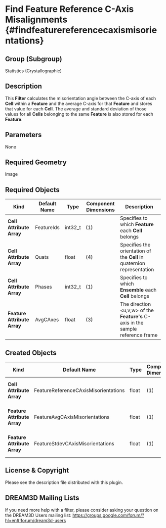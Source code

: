 Find Feature Reference C-Axis Misalignments {#findfeaturereferencecaxismisorientations}
======

## Group (Subgroup) ##
Statistics (Crystallographic)

## Description ##
This **Filter** calculates the misorientation angle between the C-axis of each **Cell** within a **Feature** and the average C-axis for that **Feature** and stores that value for each **Cell**.  The average and standard deviation of those values for all **Cells** belonging to the same **Feature** is also stored for each **Feature**.

## Parameters ##
None

## Required Geometry ##
Image

## Required Objects ##
| Kind | Default Name | Type | Component Dimensions | Description |
|------|--------------|-------------|---------|-----|
| **Cell Attribute Array** | FeatureIds | int32_t | (1) | Specifies to which **Feature** each **Cell** belongs |
| **Cell Attribute Array** | Quats | float | (4) | Specifies the orientation of the **Cell** in quaternion representation |
| **Cell Attribute Array**     | Phases            | int32_t | (1) | Specifies to which **Ensemble** each **Cell** belongs |
| **Feature Attribute Array** | AvgCAxes | float | (3) | The direction <u,v,w> of the **Feature's** C-axis in the sample reference frame |

## Created Objects ##
| Kind | Default Name | Type | Component Dimensions | Description |
|------|--------------|-------------|---------|-----|
| **Cell Attribute Array** | FeatureReferenceCAxisMisorientations | float | (1) | Misorientation angle (in degrees) between **Cell's** C-axis and the C-axis of the **Feature** that owns that **Cell** |
| **Feature Attribute Array** | FeatureAvgCAxisMisorientations | float | (1) | Average of the *FeatureReferenceCAxisMisorientation* values for all of the **Cells** that belong to the **Feature** |
| **Feature Attribute Array** | FeatureStdevCAxisMisorientations | float | (1) | Standard deviation of the *FeatureReferenceCAxisMisorientation* values for all of the **Cells** that belong to the **Feature** |


## License & Copyright ##

Please see the description file distributed with this plugin.

## DREAM3D Mailing Lists ##

If you need more help with a filter, please consider asking your question on the DREAM3D Users mailing list:
https://groups.google.com/forum/?hl=en#!forum/dream3d-users


